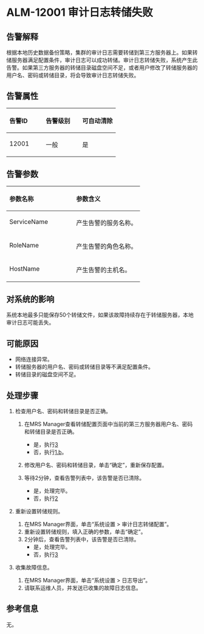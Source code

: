 # ALM-12001 审计日志转储失败<a name="ZH-CN_TOPIC_0191883064"></a>

## 告警解释<a name="zh-cn_topic_0191813935_section5801291012649"></a>

根据本地历史数据备份策略，集群的审计日志需要转储到第三方服务器上。如果转储服务器满足配置条件，审计日志可以成功转储。审计日志转储失败，系统产生此告警。如果第三方服务器的转储目录磁盘空间不足，或者用户修改了转储服务器的用户名、密码或转储目录，将会导致审计日志转储失败。

## 告警属性<a name="zh-cn_topic_0191813935_section6327937412723"></a>

<a name="zh-cn_topic_0191813935_table2512725115421"></a>
<table><thead align="left"><tr id="zh-cn_topic_0191813935_row53156835115421"><th class="cellrowborder" valign="top" width="33.33333333333333%" id="mcps1.1.4.1.1"><p id="zh-cn_topic_0191813935_p7738239115421"><a name="zh-cn_topic_0191813935_p7738239115421"></a><a name="zh-cn_topic_0191813935_p7738239115421"></a><strong id="zh-cn_topic_0191813935_b63911781115421"><a name="zh-cn_topic_0191813935_b63911781115421"></a><a name="zh-cn_topic_0191813935_b63911781115421"></a>告警ID</strong></p>
</th>
<th class="cellrowborder" valign="top" width="33.33333333333333%" id="mcps1.1.4.1.2"><p id="zh-cn_topic_0191813935_p33502877115421"><a name="zh-cn_topic_0191813935_p33502877115421"></a><a name="zh-cn_topic_0191813935_p33502877115421"></a><strong id="zh-cn_topic_0191813935_b27316362115421"><a name="zh-cn_topic_0191813935_b27316362115421"></a><a name="zh-cn_topic_0191813935_b27316362115421"></a>告警级别</strong></p>
</th>
<th class="cellrowborder" valign="top" width="33.33333333333333%" id="mcps1.1.4.1.3"><p id="zh-cn_topic_0191813935_p37136840115421"><a name="zh-cn_topic_0191813935_p37136840115421"></a><a name="zh-cn_topic_0191813935_p37136840115421"></a><strong id="zh-cn_topic_0191813935_b64372676115421"><a name="zh-cn_topic_0191813935_b64372676115421"></a><a name="zh-cn_topic_0191813935_b64372676115421"></a>可自动清除</strong></p>
</th>
</tr>
</thead>
<tbody><tr id="zh-cn_topic_0191813935_row4465634115421"><td class="cellrowborder" valign="top" width="33.33333333333333%" headers="mcps1.1.4.1.1 "><p id="zh-cn_topic_0191813935_p17319807115421"><a name="zh-cn_topic_0191813935_p17319807115421"></a><a name="zh-cn_topic_0191813935_p17319807115421"></a>12001</p>
</td>
<td class="cellrowborder" valign="top" width="33.33333333333333%" headers="mcps1.1.4.1.2 "><p id="zh-cn_topic_0191813935_p42017992115421"><a name="zh-cn_topic_0191813935_p42017992115421"></a><a name="zh-cn_topic_0191813935_p42017992115421"></a>一般</p>
</td>
<td class="cellrowborder" valign="top" width="33.33333333333333%" headers="mcps1.1.4.1.3 "><p id="zh-cn_topic_0191813935_p65583973115421"><a name="zh-cn_topic_0191813935_p65583973115421"></a><a name="zh-cn_topic_0191813935_p65583973115421"></a>是</p>
</td>
</tr>
</tbody>
</table>

## 告警参数<a name="zh-cn_topic_0191813935_section3159423212734"></a>

<a name="zh-cn_topic_0191813935_table30117144115421"></a>
<table><thead align="left"><tr id="zh-cn_topic_0191813935_row57461433115421"><th class="cellrowborder" valign="top" width="50%" id="mcps1.1.3.1.1"><p id="zh-cn_topic_0191813935_p16132431115421"><a name="zh-cn_topic_0191813935_p16132431115421"></a><a name="zh-cn_topic_0191813935_p16132431115421"></a><strong id="zh-cn_topic_0191813935_b5867174115421"><a name="zh-cn_topic_0191813935_b5867174115421"></a><a name="zh-cn_topic_0191813935_b5867174115421"></a>参数名称</strong></p>
</th>
<th class="cellrowborder" valign="top" width="50%" id="mcps1.1.3.1.2"><p id="zh-cn_topic_0191813935_p1954792115421"><a name="zh-cn_topic_0191813935_p1954792115421"></a><a name="zh-cn_topic_0191813935_p1954792115421"></a><strong id="zh-cn_topic_0191813935_b35203309115421"><a name="zh-cn_topic_0191813935_b35203309115421"></a><a name="zh-cn_topic_0191813935_b35203309115421"></a>参数含义</strong></p>
</th>
</tr>
</thead>
<tbody><tr id="zh-cn_topic_0191813935_row31742074115421"><td class="cellrowborder" valign="top" width="50%" headers="mcps1.1.3.1.1 "><p id="zh-cn_topic_0191813935_p6825667115421"><a name="zh-cn_topic_0191813935_p6825667115421"></a><a name="zh-cn_topic_0191813935_p6825667115421"></a>ServiceName</p>
</td>
<td class="cellrowborder" valign="top" width="50%" headers="mcps1.1.3.1.2 "><p id="zh-cn_topic_0191813935_p9497772115421"><a name="zh-cn_topic_0191813935_p9497772115421"></a><a name="zh-cn_topic_0191813935_p9497772115421"></a>产生告警的服务名称。</p>
</td>
</tr>
<tr id="zh-cn_topic_0191813935_row8379729115421"><td class="cellrowborder" valign="top" width="50%" headers="mcps1.1.3.1.1 "><p id="zh-cn_topic_0191813935_p12618964115421"><a name="zh-cn_topic_0191813935_p12618964115421"></a><a name="zh-cn_topic_0191813935_p12618964115421"></a>RoleName</p>
</td>
<td class="cellrowborder" valign="top" width="50%" headers="mcps1.1.3.1.2 "><p id="zh-cn_topic_0191813935_p3558027115421"><a name="zh-cn_topic_0191813935_p3558027115421"></a><a name="zh-cn_topic_0191813935_p3558027115421"></a>产生告警的角色名称。</p>
</td>
</tr>
<tr id="zh-cn_topic_0191813935_row27868083115421"><td class="cellrowborder" valign="top" width="50%" headers="mcps1.1.3.1.1 "><p id="zh-cn_topic_0191813935_p61819177115421"><a name="zh-cn_topic_0191813935_p61819177115421"></a><a name="zh-cn_topic_0191813935_p61819177115421"></a>HostName</p>
</td>
<td class="cellrowborder" valign="top" width="50%" headers="mcps1.1.3.1.2 "><p id="zh-cn_topic_0191813935_p64440391115421"><a name="zh-cn_topic_0191813935_p64440391115421"></a><a name="zh-cn_topic_0191813935_p64440391115421"></a>产生告警的主机名。</p>
</td>
</tr>
</tbody>
</table>

## 对系统的影响<a name="zh-cn_topic_0191813935_section1734941912813"></a>

系统本地最多只能保存50个转储文件，如果该故障持续存在于转储服务器，本地审计日志可能丢失。

## 可能原因<a name="zh-cn_topic_0191813935_section5260413512818"></a>

-   网络连接异常。
-   转储服务器的用户名、密码或转储目录等不满足配置条件。
-   转储目录的磁盘空间不足。

## 处理步骤<a name="zh-cn_topic_0191813935_section1962655312825"></a>

1.  检查用户名、密码和转储目录是否正确。
    1.  在MRS Manager查看转储配置页面中当前的第三方服务器用户名、密码和转储目录是否正确。
        -   是，执行[3](#zh-cn_topic_0191813935_li2924012813025)
        -   否，执行[1.b](#zh-cn_topic_0191813935_li56668375121446)。

    2.  <a name="zh-cn_topic_0191813935_li56668375121446"></a>修改用户名、密码和转储目录，单击“确定”，重新保存配置。
    3.  等待2分钟，查看告警列表中，该告警是否已清除。
        -   是，处理完毕。
        -   否，执行[2](#zh-cn_topic_0191813935_li5748176314415)

2.  <a name="zh-cn_topic_0191813935_li5748176314415"></a>重新设置转储规则。
    1.  在MRS Manager界面，单击“系统设置 \> 审计日志转储配置”。
    2.  重新设置转储规则，填入正确的参数，单击“确定”。
    3.  2分钟后，查看告警列表中，该告警是否已清除。
        -   是，处理完毕。
        -   否，执行[3](#zh-cn_topic_0191813935_li2924012813025)

3.  <a name="zh-cn_topic_0191813935_li2924012813025"></a>收集故障信息。
    1.  在MRS Manager界面，单击“系统设置 \> 日志导出”。
    2.  请联系运维人员，并发送已收集的故障日志信息。


## 参考信息<a name="zh-cn_topic_0191813935_section4097700613041"></a>

无。

